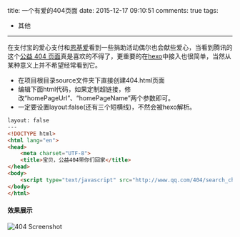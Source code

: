 title: 一个有爱的404页面
date: 2015-12-17 09:10:51
comments: true
tags:
- 其他
---

在支付宝的爱心支付和[恩基爱](http://bbs.ngacn.cc/)看到一些捐助活动偶尔也会献些爱心，当看到腾讯的这个[公益 404 页面](http://www.qq.com/404/)真是喜欢的不得了，更重要的在[hexo](https://github.com/hexojs/hexo)中接入也很简单，当然从某种意义上并不希望经常看到它。

* 在项目根目录source文件夹下直接创建404.html页面
* 编辑下面html代码，如果定制超链接，修改“homePageUrl”、“homePageName”两个参数即可。
* 一定要设置layout:false(还有三个短横线)，不然会被hexo解析。

```html
layout: false
---
<!DOCTYPE html>
<html lang="en">
<head>
    <meta charset="UTF-8">
    <title>宝贝，公益404带你们回家</title>
</head>
<body>
    <script type="text/javascript" src="http://www.qq.com/404/search_children.js" charset="utf-8" homePageUrl="http://yoursite.com/yourPage.html" homePageName="回到我的主页"></script>
</body>
</html>
```
<!-- more -->

#### 效果展示
![404 Screenshot](http://mat1.gtimg.com/www/404/banner_02_20150320.jpg)